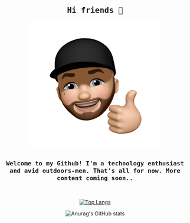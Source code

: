<h2 align="center"><samp> Hi friends 👋</samp></h2>

<p align="center"><img width="350" src="./assets/avatar.png"></p>

<h3 align="center"><samp>Welcome to my Github! I'm a technology enthusiast and avid outdoors-men. That's all for now. More content coming soon..</samp></h4>
<br>

<div align="center">

[![Top Langs](https://github-readme-stats.vercel.app/api/top-langs/?username=ross-allen&layout=compact&langs_count=10&custom_title=Language%20Breakdown%20🧠&theme=dark&bg_color=30,000000,0f9b0f&border_radius=25&text_color=fff&card_width=445)](https://github.com/ross-allen)

![Anurag's GitHub stats](https://github-readme-stats.vercel.app/api?username=ross-allen&hide=contribs,stars&count_private=true&include_all_commits=true&show_icons=true&theme=dark&custom_title=Check%20it%20out%20⚡&bg_color=30,000000,155799&border_radius=25&text_color=fff)

</div>

